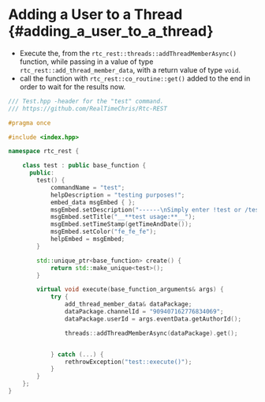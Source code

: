 Adding a User to a Thread {#adding_a_user_to_a_thread}
============
- Execute the, from the `rtc_rest::threads::addThreadMemberAsync()` function, while passing in a value of type `rtc_rest::add_thread_member_data`, with a return value of type `void`.
- call the function with `rtc_rest::co_routine::get()` added to the end in order to wait for the results now.

```cpp
/// Test.hpp -header for the "test" command.
/// https://github.com/RealTimeChris/Rtc-REST

#pragma once

#include <index.hpp>

namespace rtc_rest {

	class test : public base_function {
	  public:
		test() {
			commandName = "test";
			helpDescription = "testing purposes!";
			embed_data msgEmbed { };
			msgEmbed.setDescription("------\nSimply enter !test or /test!\n------");
			msgEmbed.setTitle("__**test usage:**__");
			msgEmbed.setTimeStamp(getTimeAndDate());
			msgEmbed.setColor("fe_fe_fe");
			helpEmbed = msgEmbed;
		}

		std::unique_ptr<base_function> create() {
			return std::make_unique<test>();
		}

		virtual void execute(base_function_arguments& args) {
			try {
				add_thread_member_data& dataPackage;
				dataPackage.channelId = "909407162776834069";
				dataPackage.userId = args.eventData.getAuthorId();

				threads::addThreadMemberAsync(dataPackage).get();


			} catch (...) {
				rethrowException("test::execute()");
			}
		}
	};
}
```

